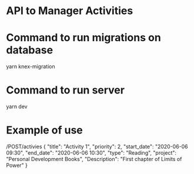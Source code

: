 

# API to Manager Activities

# Command to run migrations on database
yarn knex-migration


# Command to run server
yarn dev

# Example of use

/POST/activies
{
 "title": "Activity 1",
 "priority": 2,
 "start_date": "2020-06-06 09:30",
 "end_date": "2020-06-06 10:30",
 "type": "Reading",
 "project": "Personal Development Books",
 "Description": "First chapter of Limits of Power"
}
